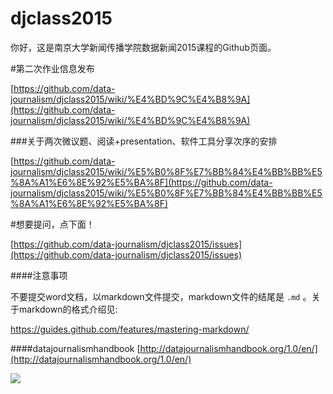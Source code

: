 # djclass2015

你好，这是南京大学新闻传播学院数据新闻2015课程的Github页面。

#第二次作业信息发布

[https://github.com/data-journalism/djclass2015/wiki/%E4%BD%9C%E4%B8%9A](https://github.com/data-journalism/djclass2015/wiki/%E4%BD%9C%E4%B8%9A)


###关于两次微议题、阅读+presentation、软件工具分享次序的安排

[https://github.com/data-journalism/djclass2015/wiki/%E5%B0%8F%E7%BB%84%E4%BB%BB%E5%8A%A1%E6%8E%92%E5%BA%8F](https://github.com/data-journalism/djclass2015/wiki/%E5%B0%8F%E7%BB%84%E4%BB%BB%E5%8A%A1%E6%8E%92%E5%BA%8F)

#想要提问，点下面！

[https://github.com/data-journalism/djclass2015/issues](https://github.com/data-journalism/djclass2015/issues)


####注意事项

不要提交word文档，以markdown文件提交，markdown文件的结尾是 `.md` 。关于markdown的格式介绍见:

https://guides.github.com/features/mastering-markdown/

####datajournalismhandbook
[http://datajournalismhandbook.org/1.0/en/](http://datajournalismhandbook.org/1.0/en/)

![](http://datajournalismhandbook.org/1.0/en/img/cover_print.png)
